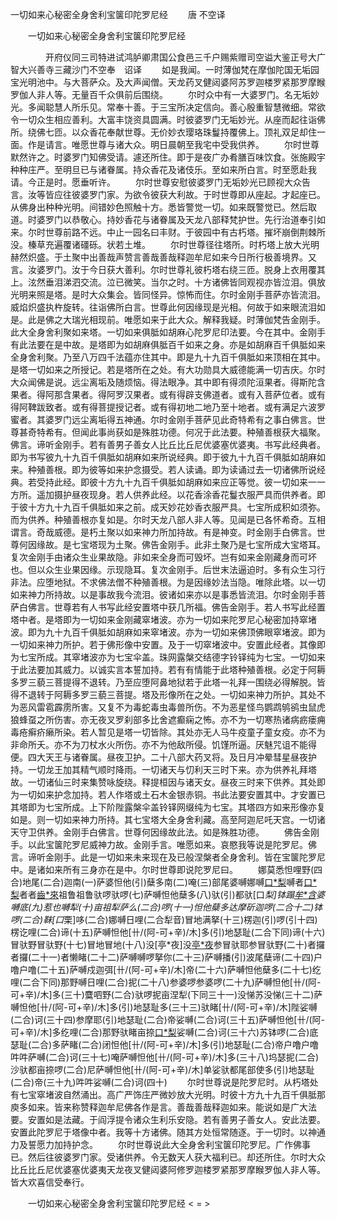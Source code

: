   一切如来心秘密全身舍利宝箧印陀罗尼经
　　唐 不空译




　　一切如来心秘密全身舍利宝箧印陀罗尼经

　　　　开府仪同三司特进试鸿胪卿肃国公食邑三千户赐紫赠司空谥大鉴正号大广智大兴善寺三藏沙门不空奉　诏译
　　如是我闻。一时薄伽梵在摩伽陀国无垢园宝光明池中。与大菩萨众。及大声闻僧。天龙药叉健闼婆阿苏罗迦楼罗紧那罗摩睺罗伽人非人等。无量百千众俱前后围绕。
　　尔时众中有一大婆罗门。名无垢妙光。多闻聪慧人所乐见。常奉十善。于三宝所决定信向。善心殷重智慧微细。常欲令一切众生相应善利。大富丰饶资具圆满。时彼婆罗门无垢妙光。从座而起往诣佛所。绕佛七匝。以众香花奉献世尊。无价妙衣璎珞珠鬘持覆佛上。顶礼双足却住一面。作是请言。唯愿世尊与诸大众。明日晨朝至我宅中受我供养。
　　尔时世尊默然许之。时婆罗门知佛受请。遽还所住。即于是夜广办肴膳百味饮食。张施殿宇种种庄严。至明旦已与诸眷属。持众香花及诸伎乐。至如来所白言。时至愿赴我请。今正是时。愿垂听许。
　　尔时世尊安慰彼婆罗门无垢妙光已顾视大众告言。汝等皆应往彼婆罗门家。为欲令彼获大利故。于时世尊即从座起。才起座已。从佛身出种种光明。间错妙色照触十方。悉皆警觉一切。如来既警觉已。然后取道。时婆罗门以恭敬心。持妙香花与诸眷属及天龙八部释梵护世。先行治道奉引如来。尔时世尊前路不远。中止一园名曰丰财。于彼园中有古朽塔。摧坏崩倒荆棘所没。榛草充遍覆诸礓砾。状若土堆。
　　尔时世尊径往塔所。时朽塔上放大光明赫然炽盛。于土聚中出善哉声赞言善哉善哉释迦牟尼如来今日所行极善境界。又言。汝婆罗门。汝于今日获大善利。尔时世尊礼彼朽塔右绕三匝。脱身上衣用覆其上。泫然垂泪涕泗交流。泣已微笑。当尔之时。十方诸佛皆同观视亦皆泣泪。俱放光明来照是塔。是时大众集会。皆同怪异。惊怖而住。尔时金刚手菩萨亦皆流泪。威焰炽盛执杵旋转。往诣佛所白言。世尊此何因缘现是光相。何故于如来眼流泪如是。此是佛之大瑞光相现前。唯愿如来于此大众。解释我疑。时薄伽梵告金刚手。此大全身舍利聚如来塔。一切如来俱胝如胡麻心陀罗尼印法要。今在其中。金刚手有此法要在是中故。是塔即为如胡麻俱胝百千如来之身。亦是如胡麻百千俱胝如来全身舍利聚。乃至八万四千法蕴亦住其中。即是九十九百千俱胝如来顶相在其中。是塔一切如来之所授记。若是塔所在之处。有大功勋具大威德能满一切吉庆。尔时大众闻佛是说。远尘离垢及随烦恼。得法眼净。其中即有得须陀洹果者。得斯陀含果者。得阿那含果者。得阿罗汉果者。或有得辟支佛道者。或有入菩萨位者。或有得阿鞞跋致者。或有得菩提授记者。或有得初地二地乃至十地者。或有满足六波罗蜜者。其婆罗门远尘离垢得五神通。尔时金刚手菩萨见此奇特希有之事白佛言。世尊甚奇特希有。但闻此事尚获如是殊胜功德。何况于此法要。种殖善根获大福聚。佛言。谛听金刚手。若有善男子善女人比丘比丘尼优婆塞优婆夷。书写此经典者。即为书写彼九十九百千俱胝如胡麻如来所说经典。即于彼九十九百千俱胝如胡麻如来。种殖善根。即为彼等如来护念摄受。若人读诵。即为读诵过去一切诸佛所说经典。若受持此经。即彼十方九十九百千俱胝如胡麻如来应正等觉。彼一切如来一一方所。遥加摄护昼夜现身。若人供养此经。以花香涂香花鬘衣服严具而供养者。即于彼十方九十九百千俱胝如来之前。成天妙花妙香衣服严具。七宝所成积如须弥。而为供养。种殖善根亦复如是。尔时天龙八部人非人等。见闻是已各怀希奇。互相谓言。奇哉威德。是朽土聚以如来神力所加持故。有是神变。时金刚手白佛言。世尊何因缘故。是七宝塔现为土聚。佛告金刚手。此非土聚乃是七宝所成大宝塔耳。复次金刚手由诸众生业果故隐。非如来全身而可毁坏。岂有如来金刚藏身而可坏也。但以众生业果因缘。示现隐耳。复次金刚手。后世末法逼迫时。多有众生习行非法。应堕地狱。不求佛法僧不种殖善根。为是因缘妙法当隐。唯除此塔。以一切如来神力所持故。以是事故我今流泪。彼诸如来亦以是事悉皆流泪。尔时金刚手菩萨白佛言。世尊若有人书写此经安置塔中获几所福。佛告金刚手。若人书写此经置塔中者。是塔即为一切如来金刚藏窣堵波。亦为一切如来陀罗尼心秘密加持窣堵波。即为九十九百千俱胝如胡麻如来窣堵波。亦为一切如来佛顶佛眼窣堵波。即为一切如来神力所护。若于佛形像中安置。及于一切窣堵波中。安置此经者。其像即为七宝所成。其窣堵波亦为七宝伞盖。珠网露槃交结德字铃铎纯为七宝。一切如来于此法要加其威力。以诚实言本誓加持。若有有情能于此塔种殖善根。必定于阿耨多罗三藐三菩提得不退转。乃至应堕阿鼻地狱若于此塔一礼拜一围绕必得解脱。皆得不退转于阿耨多罗三藐三菩提。塔及形像所在之处。一切如来神力所护。其处不为恶风雷雹霹雳所害。又复不为毒蛇毒虫毒兽所伤。不为恶星怪鸟鹦鹉鸲鹆虫鼠虎狼蜂虿之所伤害。亦无夜叉罗刹部多比舍遮癫痫之怖。亦不为一切寒热诸病疬瘘痈毒疮癣疥癞所染。若人暂见是塔一切皆除。其处亦无人马牛疫童子童女疫。亦不为非命所夭。亦不为刀杖水火所伤。亦不为他敌所侵。饥馑所逼。厌魅咒诅不能得便。四大天王与诸眷属。昼夜卫护。二十八部大药叉将。及日月冲晕彗星昼夜护持。一切龙王加其精气顺时降雨。一切诸天与忉利天三时下来。亦为供养礼拜塔故。一切诸仙三时来集赞咏旋绕。释提桓因与诸天女。昼夜三时来下供养。其处即为一切如来护念加持。若人作塔或土石木金银赤铜。书此法要安置其中。才安置已其塔即为七宝所成。上下阶陛露槃伞盖铃铎网缀纯为七宝。其塔四方如来形像亦复如是。则一切如来神力所持。其七宝塔大全身舍利藏。高至阿迦尼吒天宫。一切诸天守卫供养。金刚手白佛言。世尊何因缘故此法。如是殊胜功德。
　　佛告金刚手。以此宝箧陀罗尼威神力故。金刚手言。唯愿如来。哀愍我等说是陀罗尼。佛言。谛听金刚手。此是一切如来未来现在及已般涅槃者全身舍利。皆在宝箧陀罗尼中。是诸如来所有三身亦在是中。尔时世尊即说陀罗尼曰。
　　娜莫悉怛哩野(四合)地尾(二合)迦南(一)萨婆怛他(引)蘖多南(二)唵(三)部尾婆嚩娜嚩[口*梨](四)嚩者[口*梨](五)者者[齒*來](六知皆反)祖鲁祖鲁驮啰驮啰(七)萨嚩怛他蘖多(八)驮(引)都驮[口*梨]钵蹋[牟*含](二合)婆嚩底(九)惹也嚩犁(十)亩祖犁萨么(二合)啰(十一)怛他蘖多达摩斫迦啰(二合十二)钵啰(二合)靺[口*栗]哆(二合)娜嚩日哩(二合犁音)冒地满拏(十三)楞迦(引)啰(引十四)楞讫哩(二合)谛(十五)萨嚩怛他[卄/(阿-可+辛)/木]多(引)地瑟耻(二合下同)谛(十六)冒驮野冒驮野(十七)冒地冒地(十八)没[亭*夜]没[亭*夜](十九)参冒驮耶参冒驮野(二十)者攞者攞(二十一)者懒睹(二十二)萨嚩嚩啰拏你(二十三)萨嚩播(引)波尾蘖谛(二十四)户噜户噜(二十五)萨嚩戍迦弭[卄/(阿-可+辛)/木]帝(二十六)萨嚩怛他蘖多(二十七)纥哩(二合下同)那野嚩日哩(二合)抳(二十八)参婆啰参婆啰(二十九)萨嚩怛他[卄/(阿-可+辛)/木]多(三十)麌呬野(二合)驮啰抳亩涅犁(下同三十一)没悌苏没悌(三十二)萨嚩怛他[卄/(阿-可+辛)/木]多(引)地瑟耻多(三十三)驮睹[卄/(阿-可+辛)/木]陛娑嚩(二合)诃(三十四)参摩耶(引)地瑟耻(二合)帝娑嚩(二合)诃(三十五)萨嚩怛他[卄/(阿-可+辛)/木]多纥哩(二合)那野驮睹亩捺[口*梨](二合)娑嚩(二合)诃(三十六)苏钵啰(二合)底瑟耻(二合)多萨睹(二合)闭怛他[卄/(阿-可+辛)/木]多(引)地瑟耻(二合)帝户噜户噜吽吽萨嚩(二合)诃(三十七)唵萨嚩怛他[卄/(阿-可+辛)/木]多(三十八)坞瑟抳(二合)沙驮都亩捺啰(二合)尼萨嚩怛他[卄/(阿-可+辛)/木]单娑驮都尾部使多(引)地瑟耻(二合)帝(三十九)吽吽娑嚩(二合)诃(四十)
　　尔时世尊说是陀罗尼时。从朽塔处有七宝窣堵波自然涌出。高广严饰庄严微妙放大光明。时彼十方九十九百千俱胝那庾多如来。皆来称赞释迦牟尼佛各作是言。善哉善哉释迦如来。能说如是广大法要。安置如是法藏。于阎浮提令诸众生利乐安隐。若有善男子善女人。安此法要。安置此陀罗尼于塔像中者。我等十方诸佛。随其方处恒常随逐。于一切时。以神通力及誓愿力加持护念。
　　尔时世尊说此大全身舍利宝箧印陀罗尼。广作佛事已。然后往彼婆罗门家。受诸供养。令无数天人获大福利已。却还所住。尔时大众比丘比丘尼优婆塞优婆夷天龙夜叉健闼婆阿修罗迦楼罗紧那罗摩睺罗伽人非人等。皆大欢喜信受奉行。

　　一切如来心秘密全身舍利宝箧印陀罗尼经
< =  >

